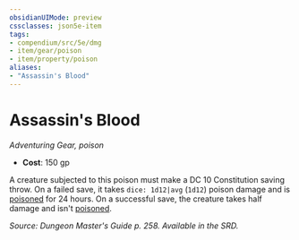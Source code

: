 ```yaml
---
obsidianUIMode: preview
cssclasses: json5e-item
tags:
- compendium/src/5e/dmg
- item/gear/poison
- item/property/poison
aliases: 
- "Assassin's Blood"
---
```

# Assassin's Blood
*Adventuring Gear, poison*  

- **Cost**: 150 gp

A creature subjected to this poison must make a DC 10 Constitution saving throw. On a failed save, it takes `dice: 1d12|avg` (`1d12`) poison damage and is [poisoned](4-Resources/Compendium/rules/conditions.md#poisoned) for 24 hours. On a successful save, the creature takes half damage and isn't [poisoned](4-Resources/Compendium/rules/conditions.md#poisoned).

*Source: Dungeon Master's Guide p. 258. Available in the SRD.*